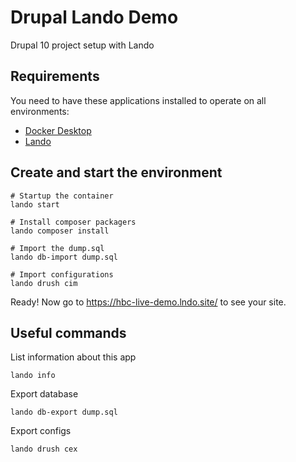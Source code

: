 # Drupal Lando Demo
Drupal 10 project setup with Lando

## Requirements
You need to have these applications installed to operate on all environments:

- [Docker Desktop](https://www.docker.com/products/docker-desktop/)
- [Lando](https://docs.lando.dev/install.html)

## Create and start the environment

```
# Startup the container
lando start

# Install composer packagers
lando composer install

# Import the dump.sql
lando db-import dump.sql

# Import configurations
lando drush cim

```
Ready! Now go to https://hbc-live-demo.lndo.site/ to see your site.


## Useful commands

List information about this app
```
lando info
```

Export database
```
lando db-export dump.sql
```

Export configs
```
lando drush cex
```